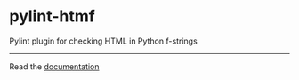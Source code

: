 # pylint-htmf

Pylint plugin for checking HTML in Python f-strings

---
Read the [documentation](https://jkmnt.github.io/htmf)
